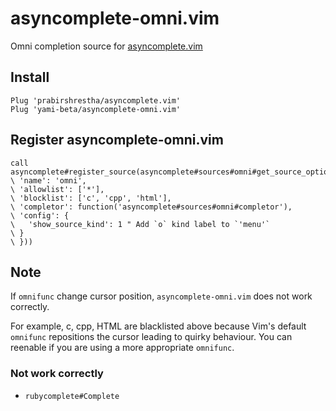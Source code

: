 # asyncomplete-omni.vim

Omni completion source for [asyncomplete.vim](https://github.com/prabirshrestha/asyncomplete.vim)

## Install

```vim
Plug 'prabirshrestha/asyncomplete.vim'
Plug 'yami-beta/asyncomplete-omni.vim'
```

## Register asyncomplete-omni.vim

```vim
call asyncomplete#register_source(asyncomplete#sources#omni#get_source_options({
\ 'name': 'omni',
\ 'allowlist': ['*'],
\ 'blocklist': ['c', 'cpp', 'html'],
\ 'completor': function('asyncomplete#sources#omni#completor'),
\ 'config': {
\   'show_source_kind': 1 " Add `o` kind label to `'menu'`
\ }
\ }))
```

## Note

If `omnifunc` change cursor position, `asyncomplete-omni.vim` does not work correctly.

For example, c, cpp, HTML are blacklisted above because Vim's default `omnifunc` repositions the cursor leading to quirky behaviour. You can reenable if you are using a more appropriate `omnifunc`.

### Not work correctly

- `rubycomplete#Complete`
